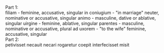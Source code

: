 Part 1:  
filiam - feminine, accusative, singular
in coniugium - "in marriage" neuter, nominative or accusative, singular
animo - masculine, dative or ablative, singular
uirgine - feminine, ablative, singular
parentes - masculine, nominative or accusative, plural
ad uxorem - "to the wife" feminine, accusative, singular  
Part 2:  
petivisset
necauit
necari
rogaretur
coepit
interfecisset
misit
